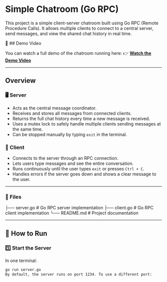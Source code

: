 # Simple Chatroom (Go RPC)

This project is a simple client-server chatroom built using Go RPC (Remote Procedure Calls).
It allows multiple clients to connect to a central server, send messages, and view the shared chat history in real time.

🎥 ## Demo Video

You can watch a full demo of the chatroom running here:
👉 **[Watch the Demo Video](https://drive.google.com/file/d/1Y6T3QjCTLXmBgZ8hRFSVpHWB_IYk8zhb/view?usp=sharing)**

---

## Overview

### 🖥️ Server

* Acts as the central message coordinator.
* Receives and stores all messages from connected clients.
* Returns the full chat history every time a new message is received.
* Uses a mutex lock to safely handle multiple clients sending messages at the same time.
* Can be stopped manually by typing `exit` in the terminal.

### 💬 Client

* Connects to the server through an RPC connection.
* Lets users type messages and see the entire conversation.
* Runs continuously until the user types `exit` or presses `Ctrl + C`.
* Handles errors if the server goes down and shows a clear message to the user.

---

### 📂 Files

├── server.go # Go RPC server implementation ├── client.go # Go RPC client implementation └── README.md # Project documentation


---

## 🚀 How to Run

### 1️⃣ Start the Server

In one terminal:

```bash
go run server.go
By default, the server runs on port 1234. To use a different port:
